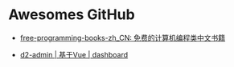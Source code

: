# Awesomes GitHub

- [free-programming-books-zh_CN: 免费的计算机编程类中文书籍](https://github.com/justjavac/free-programming-books-zh_CN?utm_source=gold_browser_extension)

- [d2-admin | 基于Vue | dashboard](https://github.com/d2-projects/d2-admin)


